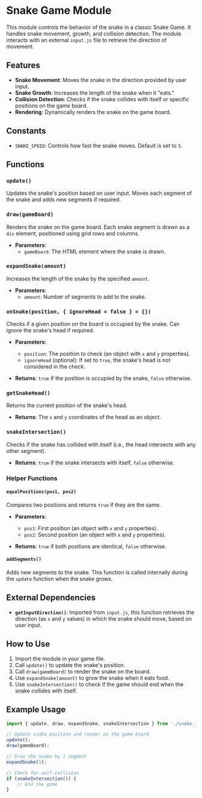 # Snake Game Module

This module controls the behavior of the snake in a classic Snake Game. It handles snake movement, growth, and collision detection. The module interacts with an external `input.js` file to retrieve the direction of movement.

## Features
- **Snake Movement**: Moves the snake in the direction provided by user input.
- **Snake Growth**: Increases the length of the snake when it "eats."
- **Collision Detection**: Checks if the snake collides with itself or specific positions on the game board.
- **Rendering**: Dynamically renders the snake on the game board.

## Constants
- `SNAKE_SPEED`: Controls how fast the snake moves. Default is set to `5`.

## Functions

### `update()`
Updates the snake's position based on user input. Moves each segment of the snake and adds new segments if required.

### `draw(gameBoard)`
Renders the snake on the game board. Each snake segment is drawn as a `div` element, positioned using grid rows and columns.

- **Parameters**:
    - `gameBoard`: The HTML element where the snake is drawn.

### `expandSnake(amount)`
Increases the length of the snake by the specified `amount`.

- **Parameters**:
    - `amount`: Number of segments to add to the snake.

### `onSnake(position, { ignoreHead = false } = {})`
Checks if a given position on the board is occupied by the snake. Can ignore the snake's head if required.

- **Parameters**:
    - `position`: The position to check (an object with `x` and `y` properties).
    - `ignoreHead` (optional): If set to `true`, the snake's head is not considered in the check.

- **Returns**: `true` if the position is occupied by the snake, `false` otherwise.

### `getSnakeHead()`
Returns the current position of the snake's head.

- **Returns**: The `x` and `y` coordinates of the head as an object.

### `snakeIntersection()`
Checks if the snake has collided with itself (i.e., the head intersects with any other segment).

- **Returns**: `true` if the snake intersects with itself, `false` otherwise.

### Helper Functions

#### `equalPositions(pos1, pos2)`
Compares two positions and returns `true` if they are the same.

- **Parameters**:
    - `pos1`: First position (an object with `x` and `y` properties).
    - `pos2`: Second position (an object with `x` and `y` properties).

- **Returns**: `true` if both positions are identical, `false` otherwise.

#### `addSegments()`
Adds new segments to the snake. This function is called internally during the `update` function when the snake grows.

## External Dependencies
- **`getInputDirection()`**: Imported from `input.js`, this function retrieves the direction (as `x` and `y` values) in which the snake should move, based on user input.

## How to Use
1. Import the module in your game file.
2. Call `update()` to update the snake's position.
3. Call `draw(gameBoard)` to render the snake on the board.
4. Use `expandSnake(amount)` to grow the snake when it eats food.
5. Use `snakeIntersection()` to check if the game should end when the snake collides with itself.

## Example Usage
```js
import { update, draw, expandSnake, snakeIntersection } from './snake.js';

// Update snake position and render on the game board
update();
draw(gameBoard);

// Grow the snake by 1 segment
expandSnake(1);

// Check for self-collision
if (snakeIntersection()) {
    // End the game
}
